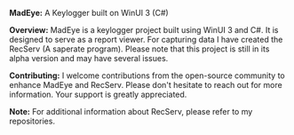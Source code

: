 **MadEye:**
A Keylogger built on WinUI 3 (C#)

**Overview:**
MadEye is a keylogger project built using WinUI 3 and C#. It is designed to serve as a report viewer. For capturing data I have created the RecServ (A saperate program).
Please note that this project is still in its alpha version and may have several issues.

**Contributing:**
I welcome contributions from the open-source community to enhance MadEye and RecServ. Please don't hesitate to reach out for more information. Your support is greatly appreciated.

**Note:**
For additional information about RecServ, please refer to my repositories.
